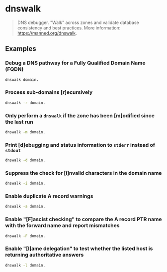 # dnswalk

> DNS debugger. "Walk" across zones and validate database consistency and best practices. More information: <https://manned.org/dnswalk>.

## Examples

### Debug a DNS pathway for a Fully Qualified Domain Name (FQDN)

```bash
dnswalk domain.
```

### Process sub-domains [r]ecursively

```bash
dnswalk -r domain.
```

### Only perform a `dnswalk` if the zone has been [m]odified since the last run

```bash
dnswalk -m domain.
```

### Print [d]ebugging and status information to `stderr` instead of `stdout`

```bash
dnswalk -d domain.
```

### Suppress the check for [i]nvalid characters in the domain name

```bash
dnswalk -i domain.
```

### Enable duplicate A record warnings

```bash
dnswalk -a domain.
```

### Enable "[F]ascist checking" to compare the A record PTR name with the forward name and report mismatches

```bash
dnswalk -F domain.
```

### Enable "[l]ame delegation" to test whether the listed host is returning authoritative answers

```bash
dnswalk -l domain.
```
